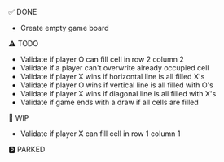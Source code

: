 ✅ DONE
- Create empty game board

⚠️ TODO
- Validate if player O can fill cell in row 2 column 2
- Validate if a player can't overwrite already occupied cell
- Validate if player X wins if horizontal line is all filled X's
- Validate if player O wins if vertical line is all filled with O's
- Validate if player X wins if diagonal line is all filled with X's
- Validate if game ends with a draw if all cells are filled

🚧 WIP
- Validate if player X can fill cell in row 1 column 1

🅿️ PARKED

